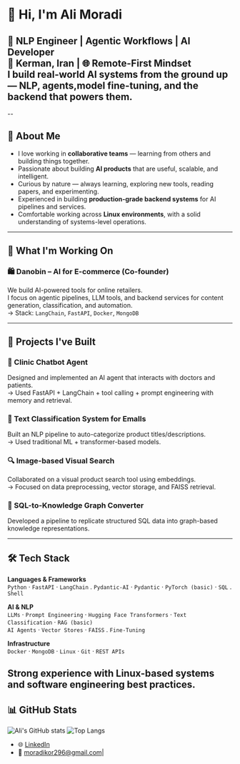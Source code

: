 # 👋 Hi, I'm Ali Moradi

🚀 NLP Engineer | Agentic Workflows | AI Developer  
📍 Kerman, Iran | 🌐 Remote-First Mindset  
I build real-world AI systems from the ground up — NLP, agents,model fine-tuning, and the backend that powers them.
---

--

## 🤝 About Me

- I love working in **collaborative teams** — learning from others and building things together.
- Passionate about building **AI products** that are useful, scalable, and intelligent.
- Curious by nature — always learning, exploring new tools, reading papers, and experimenting.
- Experienced in building **production-grade backend systems** for AI pipelines and services.
- Comfortable working across **Linux environments**, with a solid understanding of systems-level operations.

---


## 🧠 What I'm Working On

### 🛍️ Danobin – AI for E-commerce (Co-founder)  
We build AI-powered tools for online retailers.  
I focus on agentic pipelines, LLM tools, and backend services for content generation, classification, and automation.  
→ Stack: `LangChain`,  `FastAPI`, `Docker`, `MongoDB`

---

## 🧠 Projects I've Built


### 🏥 Clinic Chatbot Agent  
Designed and implemented an AI agent that interacts with doctors and patients.  
→ Used FastAPI + LangChain + tool calling + prompt engineering with memory and retrieval.

### 📨 Text Classification System for Emalls  
Built an NLP pipeline to auto-categorize product titles/descriptions.  
→ Used traditional ML + transformer-based models.

### 🔍 Image-based Visual Search  
Collaborated on a visual product search tool using embeddings.  
→ Focused on data preprocessing, vector storage, and FAISS retrieval.

### 🧠 SQL-to-Knowledge Graph Converter  
Developed a pipeline to replicate structured SQL data into graph-based knowledge representations.


---

## 🛠 Tech Stack

**Languages & Frameworks**  
`Python` · `FastAPI` · `LangChain` . `Pydantic-AI` · `Pydantic` · `PyTorch (basic)` · `SQL` . `Shell`

**AI & NLP**  
`LLMs` · `Prompt Engineering` · `Hugging Face Transformers` · `Text Classification` · `RAG (basic)`  
`AI Agents`  · `Vector Stores` · `FAISS` . `Fine-Tuning` 

**Infrastructure**  
`Docker` · `MongoDB` · `Linux` · `Git` · `REST APIs`

Strong experience with **Linux-based systems** and software engineering best practices.
---

## 📊 GitHub Stats

![Ali's GitHub stats](https://github-readme-stats.vercel.app/api?username=alimoradi296&show_icons=true&theme=radical)
![Top Langs](https://github-readme-stats.vercel.app/api/top-langs/?username=alimoradi296&layout=compact&theme=radical)


- 🌐 [LinkedIn](https://www.linkedin.com/in/ali-moradi-1b1b12213/)
- 💌 moradikor296@gmail.com| 

